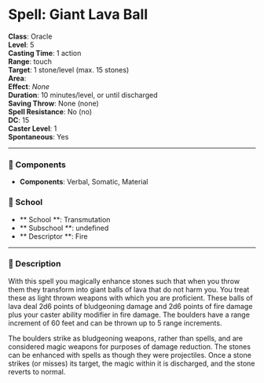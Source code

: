 
# Spell: Giant Lava Ball
**Class**: Oracle  
**Level**: 5  
**Casting Time**: 1 action  
**Range**: touch  
**Target**: 1 stone/level (max. 15 stones)  
**Area**:   
**Effect**: _None_  
**Duration**: 10 minutes/level, or until discharged  
**Saving Throw**: None (none)  
**Spell Resistance**: No (no)  
**DC**: 15  
**Caster Level**: 1  
**Spontaneous**: Yes

---

### 🔮 Components
- **Components**: Verbal, Somatic, Material

### 🏫 School
- ** School **: Transmutation
- ** Subschool **: undefined
- ** Descriptor **: Fire
---

### 📜 Description
With this spell you magically enhance stones such that when you throw them they transform into giant balls of lava that do not harm you. You treat these as light thrown weapons with which you are proficient. These balls of lava deal 2d6 points of bludgeoning damage and 2d6 points of fire damage plus your caster ability modifier in fire damage. The boulders have a range increment of 60 feet and can be thrown up to 5 range increments. 

The boulders strike as bludgeoning weapons, rather than spells, and are considered magic weapons for purposes of damage reduction. The stones can be enhanced with spells as though they were projectiles. Once a stone strikes (or misses) its target, the magic within it is discharged, and the stone reverts to normal.
